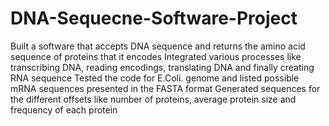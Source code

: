 # DNA-Sequecne-Software-Project
Built a software that accepts DNA sequence and returns the amino acid sequence of proteins that it encodes
Integrated various processes like transcribing DNA, reading encodings, translating DNA and finally creating RNA sequence
Tested the code for E.Coli. genome and listed possible mRNA sequences presented in the FASTA format
Generated sequences for the different offsets like number of proteins, average protein size and frequency of each protein
